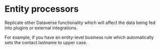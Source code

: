 # Entity processors

Replicate other Dataverse functionality which will affect the data being fed into plugins or external integrations.

For example, if you have an entity-level business rule which automatically sets the contact.lastname to upper case.
